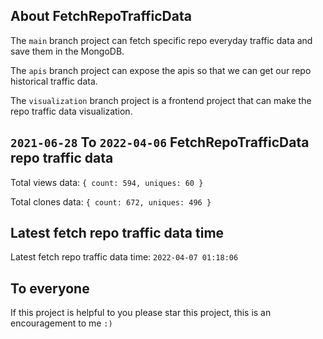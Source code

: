 ## About FetchRepoTrafficData

The `main` branch project can fetch specific repo everyday traffic data and save them in the MongoDB.

The `apis` branch project can expose the apis so that we can get our repo historical traffic data.

The `visualization` branch project is a frontend project that can make the repo traffic data visualization.

## `2021-06-28` To `2022-04-06` FetchRepoTrafficData repo traffic data

Total views data: `{ count: 594, uniques: 60 }`

Total clones data: `{ count: 672, uniques: 496 }`

## Latest fetch repo traffic data time

Latest fetch repo traffic data time: `2022-04-07 01:18:06`

## To everyone

If this project is helpful to you please star this project, this is an encouragement to me `:)`



